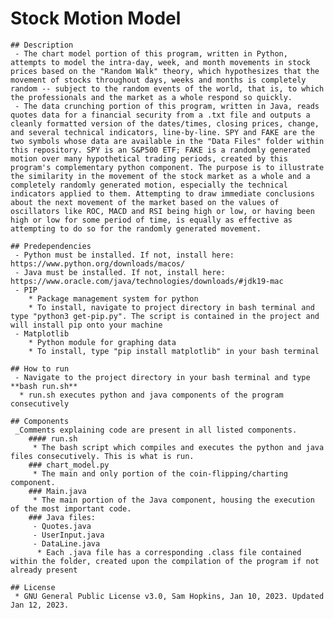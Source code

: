 # Stock Motion Model

    ## Description
     - The chart model portion of this program, written in Python, attempts to model the intra-day, week, and month movements in stock prices based on the "Random Walk" theory, which hypothesizes that the movement of stocks throughout days, weeks and months is completely random -- subject to the random events of the world, that is, to which the professionals and the market as a whole respond so quickly.
     - The data crunching portion of this program, written in Java, reads quotes data for a financial security from a .txt file and outputs a cleanly formatted version of the dates/times, closing prices, change, and several technical indicators, line-by-line. SPY and FAKE are the two symbols whose data are available in the "Data Files" folder within this repository. SPY is an S&P500 ETF; FAKE is a randomly generated motion over many hypothetical trading periods, created by this program's complementary python component. The purpose is to illustrate the similarity in the movement of the stock market as a whole and a completely randomly generated motion, especially the technical indicators applied to them. Attempting to draw immediate conclusions about the next movement of the market based on the values of oscillators like ROC, MACD and RSI being high or low, or having been high or low for some period of time, is equally as effective as attempting to do so for the randomly generated movement.
    
    ## Predependencies
     - Python must be installed. If not, install here: https://www.python.org/downloads/macos/
     - Java must be installed. If not, install here: https://www.oracle.com/java/technologies/downloads/#jdk19-mac
     - PIP
        * Package management system for python
        * To install, navigate to project directory in bash terminal and type "python3 get-pip.py". The script is contained in the project and will install pip onto your machine
     - Matplotlib
        * Python module for graphing data
        * To install, type "pip install matplotlib" in your bash terminal
    
    ## How to run
     - Navigate to the project directory in your bash terminal and type **bash run.sh**
      * run.sh executes python and java components of the program consecutively
    
    ## Components
     _Comments explaining code are present in all listed components.
        #### run.sh
         * The bash script which compiles and executes the python and java files consecutively. This is what is run.
        ### chart_model.py
         * The main and only portion of the coin-flipping/charting component.
        ### Main.java
         * The main portion of the Java component, housing the execution of the most important code.
        ### Java files:
         - Quotes.java
         - UserInput.java
         - DataLine.java
          * Each .java file has a corresponding .class file contained within the folder, created upon the compilation of the program if not already present
        
    ## License
     * GNU General Public License v3.0, Sam Hopkins, Jan 10, 2023. Updated Jan 12, 2023.

